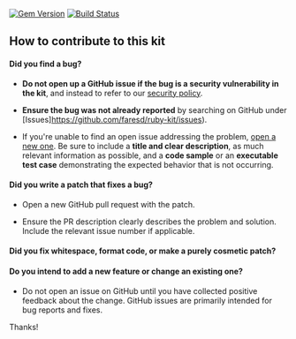 [![Gem Version](https://badge.fury.io/rb/prismic.io.png)](http://badge.fury.io/rb/prismic.io)
[![Build Status](https://api.travis-ci.org/prismicio/ruby-kit.png)](https://travis-ci.org/prismicio/ruby-kit)

## How to contribute to this kit

#### **Did you find a bug?**

* **Do not open up a GitHub issue if the bug is a security vulnerability
  in the kit**, and instead to refer to our [security policy](https://prismic.io/security/).

* **Ensure the bug was not already reported** by searching on GitHub under [Issues]https://github.com/faresd/ruby-kit/issues).

* If you're unable to find an open issue addressing the problem, [open a new one](https://github.com/faresd/ruby-kit/issues/new). Be sure to include a **title and clear description**, as much relevant information as possible, and a **code sample** or an **executable test case** demonstrating the expected behavior that is not occurring.


#### **Did you write a patch that fixes a bug?**

* Open a new GitHub pull request with the patch.

* Ensure the PR description clearly describes the problem and solution. Include the relevant issue number if applicable.

#### **Did you fix whitespace, format code, or make a purely cosmetic patch?**

#### **Do you intend to add a new feature or change an existing one?**

* Do not open an issue on GitHub until you have collected positive feedback about the change. GitHub issues are primarily intended for bug reports and fixes.

Thanks!
